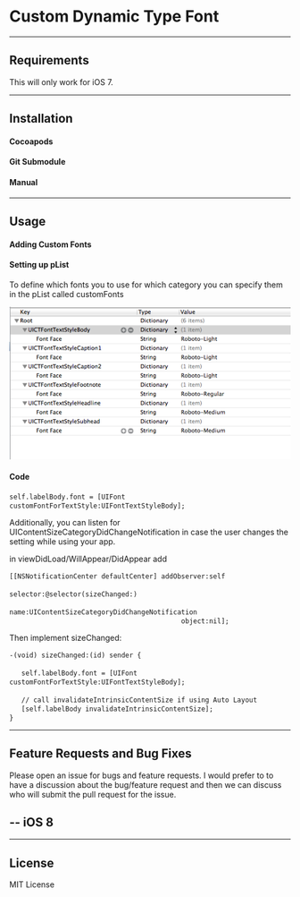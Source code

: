 Custom Dynamic Type Font
=====================

----------
Requirements
----------
This will only work for iOS 7.

----------
Installation
----------
#### Cocoapods
#### Git Submodule
#### Manual

---------
Usage
---------

#### Adding Custom Fonts
#### Setting up pList

To define which fonts you to use for which category you can specify them in the pList called customFonts

![Alt text](plist.png)

#### Code

    self.labelBody.font = [UIFont customFontForTextStyle:UIFontTextStyleBody];

Additionally, you can listen for UIContentSizeCategoryDidChangeNotification in case the user changes the setting while using your app.

in viewDidLoad/WillAppear/DidAppear add

    [[NSNotificationCenter defaultCenter] addObserver:self
                                             selector:@selector(sizeChanged:)
                                                 name:UIContentSizeCategoryDidChangeNotification
                                               object:nil];
Then implement sizeChanged:

    -(void) sizeChanged:(id) sender {

       self.labelBody.font = [UIFont customFontForTextStyle:UIFontTextStyleBody];
    
       // call invalidateIntrinsicContentSize if using Auto Layout
       [self.labelBody invalidateIntrinsicContentSize];
    }

---------
Feature Requests and Bug Fixes
---------
Please open an issue for bugs and feature requests. I would prefer to to have a discussion about the bug/feature request and then we can discuss who will submit the pull request for the issue.

--
iOS 8
--

---------
License
---------
MIT License

